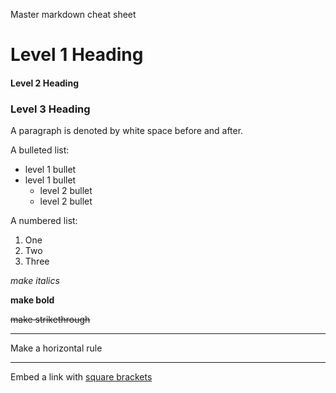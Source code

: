 Master markdown cheat sheet

# Level 1 Heading

#### Level 2 Heading

### Level 3 Heading

A paragraph is denoted by white space before and after.

A bulleted list:
- level 1 bullet
- level 1 bullet
  - level 2 bullet
  - level 2 bullet

A numbered list:
1. One
2. Two
3. Three  

*make italics*

**make bold**

~~make strikethrough~~
  
***
 Make a horizontal rule
***

Embed a link with [square brackets](https://daringfireball.net/projects/markdown/syntax)

